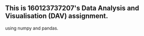 ## This is 160123737207's Data Analysis and Visualisation (DAV) assignment.

using numpy and pandas.

